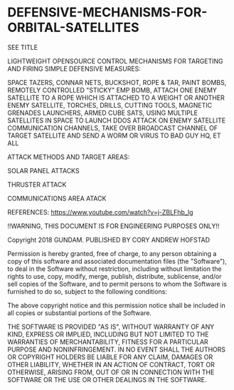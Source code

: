 # DEFENSIVE-MECHANISMS-FOR-ORBITAL-SATELLITES
SEE TITLE

LIGHTWEIGHT OPENSOURCE CONTROL MECHANISMS FOR TARGETING AND FIRING SIMPLE DEFENSIVE MEASURES:

SPACE TAZERS, CONNAR NETS, BUCKSHOT, ROPE & TAR, PAINT BOMBS, REMOTELY CONTROLLED "STICKY" EMP BOMB, ATTACH ONE ENEMY SATELLITE TO A ROPE WHICH IS ATTACHED TO A WEIGHT OR ANOTHER ENEMY SATELLITE, TORCHES, DRILLS, CUTTING TOOLS, MAGNETIC GRENADES LAUNCHERS, ARMED CUBE SATS, USING MULTIPLE SATELLITES IN SPACE TO LAUNCH DDOS ATTACK ON ENEMY SATELLITE COMMUNICATION CHANNELS, TAKE OVER BROADCAST CHANNEL OF TARGET SATELLITE AND SEND A WORM OR VIRUS TO BAD GUY HQ, ET ALL

ATTACK METHODS AND TARGET AREAS:

SOLAR PANEL ATTACKS

THRUSTER ATTACK

COMMUNICATIONS AREA ATACK



REFERENCES:
https://www.youtube.com/watch?v=j-ZBLFhb_lg

!!WARNING, THIS DOCUMENT IS FOR ENGINEERING PURPOSES ONLY!!

Copyright 2018 GUNDAM. PUBLISHED BY CORY ANDREW HOFSTAD 

Permission is hereby granted, free of charge, to any person obtaining a copy of this software and associated documentation files (the "Software"), to deal in the Software without restriction, including without limitation the rights to use, copy, modify, merge, publish, distribute, sublicense, and/or sell copies of the Software, and to permit persons to whom the Software is furnished to do so, subject to the following conditions:

The above copyright notice and this permission notice shall be included in all copies or substantial portions of the Software.

THE SOFTWARE IS PROVIDED "AS IS", WITHOUT WARRANTY OF ANY KIND, EXPRESS OR IMPLIED, INCLUDING BUT NOT LIMITED TO THE WARRANTIES OF MERCHANTABILITY, FITNESS FOR A PARTICULAR PURPOSE AND NONINFRINGEMENT. IN NO EVENT SHALL THE AUTHORS OR COPYRIGHT HOLDERS BE LIABLE FOR ANY CLAIM, DAMAGES OR OTHER LIABILITY, WHETHER IN AN ACTION OF CONTRACT, TORT OR OTHERWISE, ARISING FROM, OUT OF OR IN CONNECTION WITH THE SOFTWARE OR THE USE OR OTHER DEALINGS IN THE SOFTWARE.
